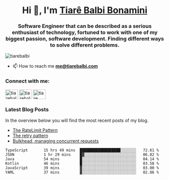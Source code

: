 

<h1 align="center">Hi 👋, I'm <a href="https://tiarebalbi.com?utm_source=github&utm_medium=profile&utm_campaign=github_profile">Tiarê Balbi Bonamini</a></h1>

<h3 align="center">Software Engineer that can be described as a serious enthusiast of technology, fortuned to work with one of my biggest passion, software development. Finding different ways to solve different problems.</h3>

<p align="left"> <img src="https://komarev.com/ghpvc/?username=tiarebalbi" alt="tiarebalbi" /> </p>

- 📫 How to reach me **me@tiarebalbi.com**

<p align="left">
<h3 align="left">Connect with me:</h3>
<a href="https://twitter.com/tiarebalbi" target="blank"><img align="center" src="https://cdn.jsdelivr.net/npm/simple-icons@3.0.1/icons/twitter.svg" alt="tiarebalbi" height="30" width="40" /></a>
<a href="https://instagram.com/tiarebalbi" target="blank"><img align="center" src="https://cdn.jsdelivr.net/npm/simple-icons@3.0.1/icons/instagram.svg" alt="tiarebalbi" height="30" width="40" /></a>
<a href="https://www.codechef.com/users/tiare balbi bonamini" target="blank"><img align="center" src="https://cdn.jsdelivr.net/npm/simple-icons@3.1.0/icons/codechef.svg" alt="tiare balbi bonamini" height="30" width="40" /></a>
</p>

### Latest Blog Posts

In the overview below you will find the most recent posts of my blog.

* [The RateLimit Pattern](https://tiarebalbi.com/article/week-4-the-rate-limit-pattern?utm_source=github&utm_medium=profile&utm_campaign=github_profile)
* [The retry pattern](https://tiarebalbi.com/article/week-3-the-retry-pattern?utm_source=github&utm_medium=profile&utm_campaign=github_profile)
* [Bulkhead, managing concurrent requests](https://tiarebalbi.com/article/week-2-bulkhead-managing-concurrent-requests?utm_source=github&utm_medium=profile&utm_campaign=github_profile)

<!--START_SECTION:waka-->

```text
TypeScript       15 hrs 49 mins  ██████████████████░░░░░░░   72.61 %
JSON             1 hr 29 mins    █▓░░░░░░░░░░░░░░░░░░░░░░░   06.82 %
Java             54 mins         █░░░░░░░░░░░░░░░░░░░░░░░░   04.14 %
Kotlin           46 mins         █░░░░░░░░░░░░░░░░░░░░░░░░   03.58 %
JavaScript       39 mins         ▓░░░░░░░░░░░░░░░░░░░░░░░░   03.00 %
YAML             37 mins         ▓░░░░░░░░░░░░░░░░░░░░░░░░   02.86 %
```

<!--END_SECTION:waka-->
